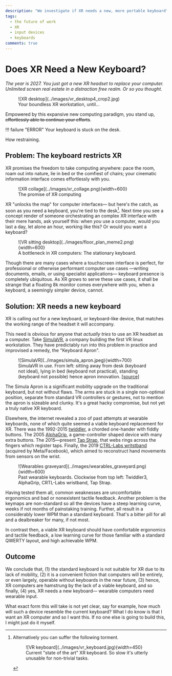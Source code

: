 ```yaml
---
description: "We investigate if XR needs a new, more portable keyboard"
tags:
  - the future of work
  - XR 
  - input devices
  - keyboards
comments: true
---
```


<!-- TODO: put Prev/Next article at top (css?)  -->

# Does XR Need a New Keyboard? 
*The year is 2027. You just got a new XR headset to replace your computer. Unlimited screen real estate in a distraction free realm. Or so you thought.* 

<figure markdown>
  ![XR desktop](../images/vr_desktop4_crop2.jpg)
  <figcaption>Your boundless XR workstation, until...</figcaption>
</figure>

Empowered by this expansive new computing paradigm, you stand up, ~~effortlessly able to continue your efforts~~.


<!-- Here's the problem: your keyboard is stuck on the desk. -->


!!! failure "ERROR"
    Your keyboard is stuck on the desk.

How restraining.

<!-- ## ? The promise of XR -->
<!-- Benefits of XR HERE? -->

## Problem: The keyboard restricts XR
<!-- ALT: ## The bottleneck for XR computers  -->

<!-- a greater landscape of computing environments -->
XR promises the freedom to take computing anywhere: pace the room, roam out into nature, lie in bed or the comfiest of chairs; your cinematic information interface comes effortlessly with you.

<figure markdown>
  ![XR collage](../images/xr_collage.png){width=600}
  <figcaption> The promise of XR computing </figcaption>
</figure>
<!-- limitless computing -->

XR "unlocks the map" for computer interfaces— but here's the catch, as soon as you need a keyboard, you're tied to the desk[^1].
Next time you see a concept render of someone orchestrating an complex XR interface with their mere hands, ask yourself this: when *you* use a computer, would you last a day, let alone an hour, working like this? Or would you want a keyboard?

[^1]: 
    Alternatively you can suffer the following torment.

    <figure markdown> 
      ![VR keyboard](../images/vr_keyboard.jpg){width=450}
      <figcaption> Current "state of the art" XR keyboard. So slow it's utterly unusable for non-trivial tasks. </figcaption>
    </figure>

<figure markdown>
  ![VR sitting desktop](../images/floor_plan_meme2.png){width=600}
  <figcaption> A bottleneck in XR computers: The stationary keyboard. </figcaption>
</figure>

Though there are many cases where a touchscreen interface is perfect, for professional or otherwise performant computer use cases —writing documents, emails, or using specialist applications— keyboard presence is completely ubiquitous.
As XR grows to serve these use cases, it shall be strange that a floating 8k monitor comes everywhere with you, when a keyboard, a seemingly simpler device, cannot.


<!-- With XR already beginning to serve these use cases, the sole bottle neck restricting movement and tying you to the desk is the keyboard. -->

<!-- As XR grows to serve these use cases, ... -->
<!-- the only thing holding you back from fluidity in this extended computational world.  -->
<!-- they keyboard will be  -->


<!-- END THE ARTICLE HERE?! -->

<!-- Worse, its likely that these are the use cases that will *need* XR. -->

 
<!-- <div style="text-align:center; margin-left:auto; margin-right:auto; max-width:80%"> -->
<!--   <font size="+1"> -->
<!--     <i>"This is bigger and centred text, lets put a nice little quote here for our lovely readers. But what about my magic bean and line overflow?"</i> -->
<!--   </font> -->
<!-- </div> -->

<!-- Movement is not some future luxury, the human body is designed to be in constant motion and  -->

<!-- <figure markdown> -->
<!--   ![](../images/evolution_of_posture.jpg){width=600} -->
<!--   <figcaption> Evolution of a human's working posture. Can this be reversed? </figcaption> -->
<!-- </figure> -->

<!-- The computer desk is linked with  -->

<!-- and too much time sitting at a computer desk leads to predictable deterioration in posture, mobility, mortality and cognition; the shocking extent of which we cover in our [previous post in the series]:  -->

<!-- "As many as 60% of computer-using professionals are expected to suffer debilitating RSI at some point their career (CITE) ...  one study suggested that sitting for as little as 3 hours a day reduced average life expectancy by 2 years" -->
<!-- it is a cornerstone of health and cognition. -->

<!-- In opposition, are the [extraordinary physical and cognitive benefits of movement and the outdoors]. -->

<!-- ??? note "A hope of XR: A return to locomotion" -->

<!--     <\!-- MAYBE FIGURE -\-> -->

<!--     <\!-- posture, mobility, mortality and cognition -\-> -->
<!--     That you assume sitting all day at a computer desk is satisfactory, is an exemplar specimen of status quo bias. -->
<!--     Given free realm to move ones arms, stand up, and wander around (whilst maintaining working capability), you will, --just as humans have done in the past-- because that's our nature. -->

<!--     Against the grain of human nature, -->
<!--     the stationary desk is a direct product of the stationary computer and its towering civilisational function. -->
<!--     As the opportunity presents itself for the computer to become wearable, you would be mistaken for thinking this inconsequential. -->

<!--     Contrary to the fear that VR will take us away from the real world, a major hope of XR computing is that it will return us to the *locomotion lifestyle* of our hunter-gatherer heritance: increasing time spent outdoors and moving our body in natural ways. -->
<!--     As long as the stationary keyboard persists, we remain tied to the desk and this freedom cannot be fully realised. -->


<!-- ## Movement and the stationary desk -->
<!-- ## The stationary desk and the human condition -->
<!-- ## human nature and the stationary desk -->

## Solution: XR needs a new keyboard
XR is calling out for a new keyboard, or keyboard-like device, that matches the working range of the headset it will accompany. 

This need is obvious for anyone that *actually tries* to use an XR headset as a computer. 
Take [SimulaVR](https://simulavr.com), a company building the first VR linux workstation. They have predictably run into this problem in practice and improvised a remedy, the "Keyboard Apron".

<!-- TODO: simplify the captiona nd make the point keyboard -->
<!-- "neither keybaord nor apron is ideal in these scenarios" -->
<figure markdown>
  ![SimulaVR](../images/simula_apron.jpeg){width=700}
  <figcaption> SimulaVR in use. From left: sitting away from desk (keyboard not ideal), lying in bed (keyboard not practical), standing (keyboard not possible) hence apron innovation. <a href="https://twitter.com/georgewsinger/status/1507840684556009478?cxt=HHwWjIC-zaPH9uwpAAAA">[source]</a> </figcaption>
</figure>

The Simula Apron is a significant mobility upgrade on the traditional keyboard, but not without flaws.
The arms are stuck in a single non-optimal position, separate from standard VR controllers or gestures, not to mention the apron is sizeable and clunky.
It's a great hacky compromise, but not yet a truly native XR keyboard. 

Elsewhere, the internet revealed a zoo of past attempts at wearable keyboards, none of which quite seemed a viable keyboard replacement for XR.
There was the 1992-2015 [twiddler](https://twiddler.tekgear.com), a chorded one-hander with fiddly buttons.
The 2005 [AlphaGrip](http://www.alphagrips.com), a game-controller shaped device with many extra buttons.
The 2015—present [Tap Strap](https://www.tapwithus.com), that webs rings across the fingers which register taps.
Finally, the 2019 [CTRL-Labs writstband](https://www.curtisbarbre.com/ctrl-kit) (acquired by Meta/Facebook), which aimed to reconstruct hand movements from sensors on the wrist.
   
<figure markdown>
  ![Wearables graveyard](../images/wearables_graveyard.png){width=600}
  <figcaption> Past wearable keyboards. Clockwise from top left: Twiddler3, AlphaGrip, CRTL-Labs wristband, Tap Strap. </figcaption>
</figure>

Having tested them all, common weaknesses are uncomfortable ergonomics and bad or nonexistent tactile feedback. 
Another problem is the keymaps are non-standard so all the devices have a steep learning curve, weeks if not months of painstaking training. 
Further, all result in a considerably lower WPM than a standard keyboard. That's a bitter pill for all and a dealbreaker for many, if not most.

In contrast then, a viable XR keyboard should have comfortable ergonomics and tactile feedback, a low learning curve for those familiar with a standard QWERTY layout, and high achievable WPM.

<!-- a better solutions might now be available due to consumer 3D printing (better fit ergonomics) and the rise of XR (impetus) -->


## Outcome
We conclude that,
(1) the standard keyboard is not suitable for XR due to its lack of mobility,
(2) it is a convenient fiction that computers will be entirely, or even largely, operable without keyboards in the near future,
(3) hence, XR computers are hamstrung by the lack of a viable keyboard, 
and so finally, (4) yes, XR needs a new keyboard— wearable computers need wearable input.

What exact form this will take is not yet clear, say for example, how much will such a device resemble the current keyboard?
What I do know is that I want an XR computer and so I want this.
If no one else is going to build this, I might just do it myself.

<!-- # NOTES -->

<!-- ## Why is nobody building this
- For the size of investment going into VR, I find it amazing how little attention there is on this issue
- lack of foresight
- if our thesis is true, what systematic forces might lead the market to overlook this
- Why haven't the big tech companies developing XR technology been working on wearable keyboard input
- XR evolves into a keyboardless computing environment 
- iPadification Fallacy -> undervalue the keyboard
- lazy option, new hardware/devoces is hard
- Meta, currently the biggest player in this space, is marketing XR foremostly as a social-interactive entertainment metaverse, generally devoid of 1st class desktop functionality (and hence keyboard input)-- and many others are following suit.
- text input and manipulation is core to human communication with computers.
- Desktops are like western cooking, the phone is like japanese cooking, everything is cut for you but that doesnt mean they dont have knifes in japan.
- the parable of the fool in the japanese restaurant
- A fool might be lead to believe there are no knifes in japan. go to any resturant and find that the food is already in bitesize chunks. the fools concludes that knifes are not needed in cooking.
- but ask any chef in japan or the world, if they had to cook with only one tool from their kitchen, of course they take their chefs knife.
- Similarly, A fool might use a mobile phone and be conviced that in the future, computers do not need physical keyboards. 
- Mobile computing is like japanese food already prepared into easy bitesize chunks-- all the keyboards are in the kitchen
- all the apps are written with a keyboard.
- in XR the kitchen and the eating will be merged, 
 -->

<!-- ## the need for keyboards
- a need for what the keyboard provides: fast text and symbolic input, cannot be made be redundant in the XR computing platform, certainly not in the foreseeable future.
- People will continue to want to edit documents, emails, spreadsheets,kj code and use keyboard shortcuts-- task which are clunky using alternatives such as touchscreens or voice assistants.
-->
